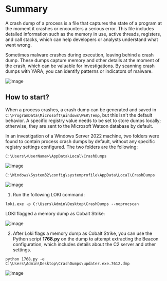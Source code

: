 # Summary

A crash dump of a process is a file that captures the state of a program at the moment it crashes or encounters a serious error. This file includes detailed information such as the memory in use, active threads, registers, and call stacks, which can help developers or analysts understand what went wrong.

Sometimes malware crashes during execution, leaving behind a crash dump. These dumps capture memory and other details at the moment of the crash, which can be valuable for investigations. By scanning crash dumps with YARA, you can identify patterns or indicators of malware.

![image](https://github.com/user-attachments/assets/ab430173-edf2-4b42-862d-2db4d13d953d)


## How to start?

When a process crashes, a crash dump can be generated and saved in `C:\ProgramData\Microsoft\Windows\WER\Temp`, but this isn't the default behavior. A specific registry value needs to be set to store dumps locally; otherwise, they are sent to the Microsoft Watson database by default.

In an investigation of a Windows Server 2022 machine, two folders were found to contain process crash dumps by default, without any specific registry settings configured. The two folders are the following:

```
C:\Users\<UserName>\AppData\Local\CrashDumps
```

![image](https://github.com/user-attachments/assets/d6ab6899-71ee-4dec-bdf8-66427c0c984f)

```
C:\Windows\System32\config\systemprofile\AppData\Local\CrashDumps
```

![image](https://github.com/user-attachments/assets/88ffbb79-fa1c-4733-9769-57a66841713d)

1. Run the following LOKI command:

```
loki.exe -p C:\Users\Admin\Desktop\CrashDumps --noprocscan
```

LOKI flagged a memory dump as Cobalt Strike:

![image](https://github.com/user-attachments/assets/d43fed17-cb79-41a3-a80e-56495a476d2b)

2. After Loki flags a memory dump as Cobalt Strike, you can use the Python script **1768.py** on the dump to attempt extracting the Beacon configuration, which includes details about the C2 server and other settings.

```
python 1768.py -e C:\Users\Admin\Desktop\CrashDumps\updater.exe.7612.dmp
```

![image](https://github.com/user-attachments/assets/f469dbe1-8020-4b82-98c4-04f0b12a15b0)
